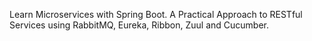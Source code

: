 Learn Microservices with Spring Boot. A Practical Approach to RESTful Services using RabbitMQ, Eureka, Ribbon, Zuul and Cucumber.
